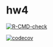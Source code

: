 # hw4

[![R-CMD-check](https://github.com/scottshangguan/hw4/actions/workflows/check-release.yaml/badge.svg)](https://github.com/scottshangguan/hw4/actions/workflows/check-release.yaml)

[![codecov](https://codecov.io/gh/scottshangguan/hw4/branch/main/graph/badge.svg?token=Tj03f7o1B9)](https://codecov.io/gh/scottshangguan/hw4)